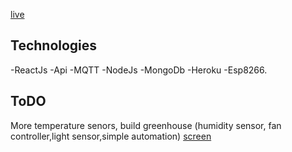 [live](https://onandon.herokuapp.com)

## Technologies

-ReactJs
-Api
-MQTT
-NodeJs
-MongoDb
-Heroku
-Esp8266.

## ToDO

More temperature senors, build greenhouse (humidity sensor, fan controller,light sensor,simple automation)
[screen](readme__pics/weather.png)
